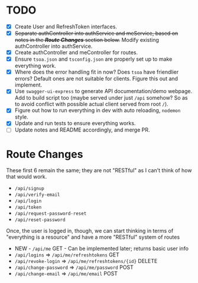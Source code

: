 # TODO
- [x] Create User and RefreshToken interfaces.
- [x] ~~Separate authController into authService and meService, based on notes in the ***Route Changes*** section below.~~ Modify existing authController into authService.
- [x] Create authController and meController for routes.
- [x] Ensure `tsoa.json` and `tsconfig.json` are properly set up to make everything work.
- [x] Where does the error handling fit in now? Does `tsoa` have friendlier errors? Default ones are not suitable for clients. Figure this out and implement.
- [x] Use `swagger-ui-express` to generate API documentation/demo webpage. Add to build script too (maybe served under just `/api` somehow? So as to avoid conflict with possible actual client served from root `/`).
- [x] Figure out how to run everything in dev with auto reloading, `nodemon` style.
- [x] Update and run tests to ensure everything works.
- [ ] Update notes and README accordingly, and merge PR.

# Route Changes
These first 6 remain the same; they are not "RESTful" as I can't think of how that would work.
- `/api/signup`
- `/api/verify-email`
- `/api/login`
- `/api/token`
- `/api/request-password-reset`
- `/api/reset-password`

Once, the user is logged in, though, we can start thinking in terms of "everything is a resource" and have a more "RESTful" system of routes
- NEW - `/api/me` GET - Can be implemented later; returns basic user info
- `/api/logins` => `/api/me/refreshtokens` GET
- `/api/revoke-login` => `/api/me/refreshtokens/{id}` DELETE
- `/api/change-password` => `/api/me/password` POST
- `/api/change-email` => `/api/me/email` POST